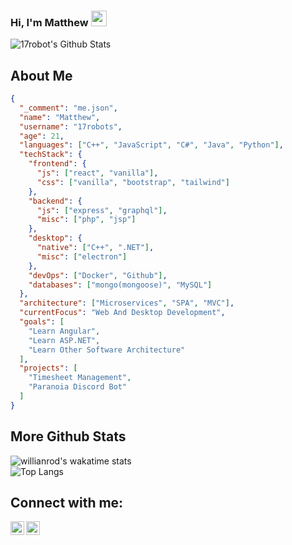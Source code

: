 ### Hi, I'm Matthew <img src="https://media.giphy.com/media/hvRJCLFzcasrR4ia7z/giphy.gif" width="25px">
![17robot's Github Stats](https://github-readme-stats.vercel.app/api?username=17robots&show_icons=true&theme=gotham)

## About Me
```json
{
  "_comment": "me.json",
  "name": "Matthew",
  "username": "17robots",
  "age": 21,
  "languages": ["C++", "JavaScript", "C#", "Java", "Python"],
  "techStack": {
    "frontend": {
      "js": ["react", "vanilla"],
      "css": ["vanilla", "bootstrap", "tailwind"]
    },
    "backend": {
      "js": ["express", "graphql"],
      "misc": ["php", "jsp"]
    },
    "desktop": {
      "native": ["C++", ".NET"],
      "misc": ["electron"]
    },
    "devOps": ["Docker", "Github"],
    "databases": ["mongo(mongoose)", "MySQL"]
  },
  "architecture": ["Microservices", "SPA", "MVC"],
  "currentFocus": "Web And Desktop Development",
  "goals": [
    "Learn Angular",
    "Learn ASP.NET",
    "Learn Other Software Architecture"
  ],
  "projects": [
    "Timesheet Management",
    "Paranoia Discord Bot"
  ]
}
```
## More Github Stats
![willianrod's wakatime stats](https://github-readme-stats.vercel.app/api/wakatime?username=17robots)
<br />
![Top Langs](https://github-readme-stats.vercel.app/api/top-langs/?username=17robots&layout=compact&langs_count=10)
<br />

## Connect with me:
[<img align="left" alt="codeSTACKr | Twitter" width="22px" src="https://cdn.jsdelivr.net/npm/simple-icons@v3/icons/twitter.svg" />][twitter]
[<img align="left" alt="codeSTACKr | LinkedIn" width="22px" src="https://cdn.jsdelivr.net/npm/simple-icons@v3/icons/linkedin.svg" />][linkedin]
<br />

[twitter]: https://twitter.com/mdray1211
[linkedin]: https://www.linkedin.com/in/17robots/


